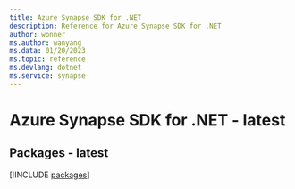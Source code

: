```yaml
---
title: Azure Synapse SDK for .NET
description: Reference for Azure Synapse SDK for .NET
author: wonner
ms.author: wanyang
ms.data: 01/20/2023
ms.topic: reference
ms.devlang: dotnet
ms.service: synapse
---
```

# Azure Synapse SDK for .NET - latest
## Packages - latest
[!INCLUDE [packages](synapse-index.md)]